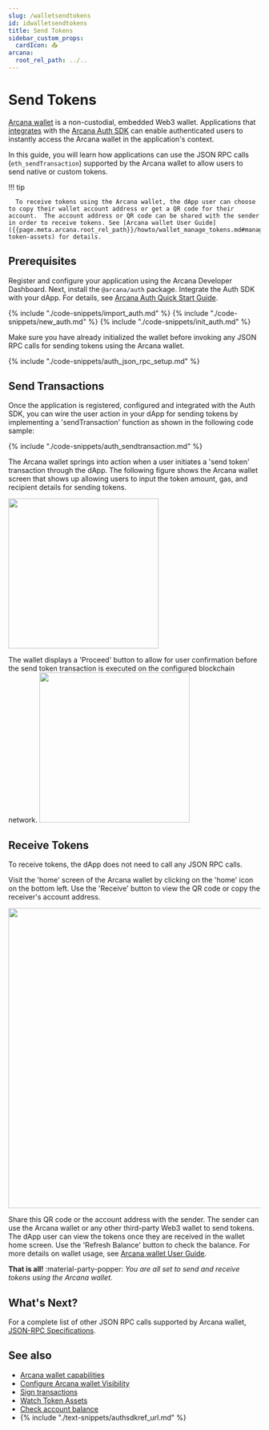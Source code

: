 ```yaml
---
slug: /walletsendtokens
id: idwalletsendtokens
title: Send Tokens
sidebar_custom_props:
  cardIcon: 📤
arcana:
  root_rel_path: ../..
---
```


# Send Tokens

[Arcana wallet]({{page.meta.arcana.root_rel_path}}/concepts/anwallet/index.md) is a non-custodial, embedded Web3 wallet. Applications that [integrates]({{page.meta.arcana.root_rel_path}}/howto/integrate_auth/index.md) with the [Arcana Auth SDK]({{page.meta.arcana.root_rel_path}}/concepts/authsdk.md) can enable authenticated users to instantly access the Arcana wallet in the application's context.

In this guide, you will learn how applications can use the JSON RPC calls (`eth_sendTransaction`) supported by the Arcana wallet to allow users to send native or custom tokens.

!!! tip

      To receive tokens using the Arcana wallet, the dApp user can choose to copy their wallet account address or get a QR code for their account.  The account address or QR code can be shared with the sender in order to receive tokens. See [Arcana wallet User Guide]({{page.meta.arcana.root_rel_path}}/howto/wallet_manage_tokens.md#manage-token-assets) for details.

## Prerequisites

Register and configure your application using the Arcana Developer Dashboard. Next, install the `@arcana/auth` package. Integrate the Auth SDK with your dApp. For details, see [Arcana Auth Quick Start Guide]({{page.meta.arcana.root_rel_path}}/walletsdk/wallet_qs.md).

{% include "./code-snippets/import_auth.md" %}
{% include "./code-snippets/new_auth.md" %}
{% include "./code-snippets/init_auth.md" %}

Make sure you have already initialized the wallet before invoking any JSON RPC calls for sending tokens using the Arcana wallet.

{% include "./code-snippets/auth_json_rpc_setup.md" %}

## Send Transactions

Once the application is registered, configured and integrated with the Auth SDK, you can wire the user action in your dApp for sending tokens by implementing a 'sendTransaction' function as shown in the following code sample:

{% include "./code-snippets/auth_sendtransaction.md" %}

The Arcana wallet springs into action when a user initiates a 'send token' transaction through the dApp. The following figure shows the Arcana wallet screen that shows up allowing users to input the token amount, gas, and recipient details for sending tokens.

<img src="/img/an_wallet_send_inputs.png" width="300"/>

The wallet displays a 'Proceed' button to allow for user confirmation before the send token transaction is executed on the configured blockchain network. <img src="/img/an_wallet_send.png" width="300"/>

## Receive Tokens

To receive tokens, the dApp does not need to call any JSON RPC calls.

Visit the 'home' screen of the Arcana wallet by clicking on the 'home' icon on the bottom left. Use the 'Receive' button to view the QR code or copy the receiver's account address.  

<img src="/img/an_wallet_receive.png" width="600"/>

Share this QR code or the account address with the sender. The sender can use the Arcana wallet or any other third-party Web3 wallet to send tokens.  The dApp user can view the tokens once they are received in the wallet home screen. Use the 'Refresh Balance' button to check the balance. For more details on wallet usage, see [Arcana wallet User Guide]({{page.meta.arcana.root_rel_path}}/user_guides/wallet_ui/index.md).

**That is all!**  :material-party-popper:
*You are all set to send and receive tokens using the Arcana wallet.*

## What's Next?

For a complete list of other JSON RPC calls supported by Arcana wallet, [JSON-RPC Specifications](https://ethereum.github.io/execution-apis/api-documentation/).

## See also

* [Arcana wallet capabilities]({{page.meta.arcana.root_rel_path}}/concepts/anwallet/index.md)
* [Configure Arcana wallet Visibility]({{page.meta.arcana.root_rel_path}}/howto/arcana_wallet/config_wallet_modes.md)
* [Sign transactions]({{page.meta.arcana.root_rel_path}}/howto/arcana_wallet/wallet_sign.md)
* [Watch Token Assets]({{page.meta.arcana.root_rel_path}}/howto/arcana_wallet/wallet_watchasset.md)
* [Check account balance]({{page.meta.arcana.root_rel_path}}/howto/arcana_wallet/wallet_balance.md)
* {% include "./text-snippets/authsdkref_url.md" %}
